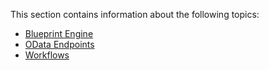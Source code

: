 This section contains information about the following topics:

 * [Blueprint Engine](BlueprintEngine/)
 * [OData Endpoints](ODataEndpoints/)
 * [Workflows](Workflows/)
